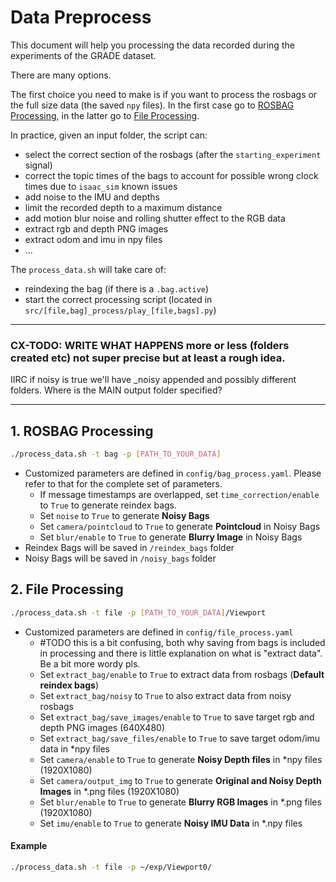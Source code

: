 # Data Preprocess

This document will help you processing the data recorded during the experiments of the GRADE dataset.

There are many options.

The first choice you need to make is if you want to process the rosbags or the full size data (the saved `npy` files).
In the first case go to [ROSBAG Processing](#rosbag-processing), in the latter go to [File Processing](#file-processing).

In practice, given an input folder, the script can:
- select the correct section of the rosbags (after the `starting_experiment` signal)
- correct the topic times of the bags to account for possible wrong clock times due to `isaac_sim` known issues
- add noise to the IMU and depths
- limit the recorded depth to a maximum distance
- add motion blur noise and rolling shutter effect to the RGB data
- extract rgb and depth PNG images
- extract odom and imu in npy files
- ...

The `process_data.sh` will take care of:
- reindexing the bag (if there is a `.bag.active`)
- start the correct processing script (located in `src/[file,bag]_process/play_[file,bags].py`)
 

______
### CX-TODO: WRITE WHAT HAPPENS more or less (folders created etc) not super precise but at least a rough idea.
IIRC if noisy is true we'll have _noisy appended and possibly different folders.
Where is the MAIN output folder specified?
______

<h2 id="rosbag-processing">1. ROSBAG Processing</h3>


```bash
./process_data.sh -t bag -p [PATH_TO_YOUR_DATA]
```

- Customized parameters are defined in `config/bag_process.yaml`. Please refer to that for the complete set of parameters.
  - If message timestamps are overlapped, set `time_correction/enable` to `True` to generate reindex bags.
  - Set `noise` to `True` to generate **Noisy Bags**
  - Set `camera/pointcloud` to `True` to generate **Pointcloud** in Noisy Bags
  - Set `blur/enable` to `True` to generate **Blurry Image** in Noisy Bags
- Reindex Bags will be saved in `/reindex_bags` folder
- Noisy Bags will be saved in `/noisy_bags` folder

<h2 id="file-processing">2. File Processing</h3>

```bash
./process_data.sh -t file -p [PATH_TO_YOUR_DATA]/Viewport
```

- Customized parameters are defined in `config/file_process.yaml`
  - #TODO this is a bit confusing, both why saving from bags is included in processing and there is little explanation on what is "extract data". Be a bit more wordy pls.
  - Set `extract_bag/enable` to `True` to extract data from rosbags (**Default reindex bags**)
  - Set `extract_bag/noisy` to `True` to also extract data from noisy rosbags
  - Set `extract_bag/save_images/enable` to `True` to save target rgb and depth PNG images (640X480)
  - Set `extract_bag/save_files/enable` to `True` to save target odom/imu data in \*npy files
  - Set `camera/enable` to `True` to generate **Noisy Depth files** in \*npy files (1920X1080)
  - Set `camera/output_img` to `True` to generate **Original and Noisy Depth Images** in \*.png files (1920X1080)
  - Set `blur/enable` to `True` to generate **Blurry RGB Images** in \*.png files (1920X1080)
  - Set `imu/enable` to `True` to generate **Noisy IMU Data** in \*.npy files

#### Example
```bash
./process_data.sh -t file -p ~/exp/Viewport0/
```